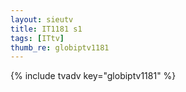 ```yaml
--- 
layout: sieutv
title: IT1181 s1
tags: [ITtv]
thumb_re: globiptv1181
---
```

{% include tvadv key="globiptv1181" %} 
